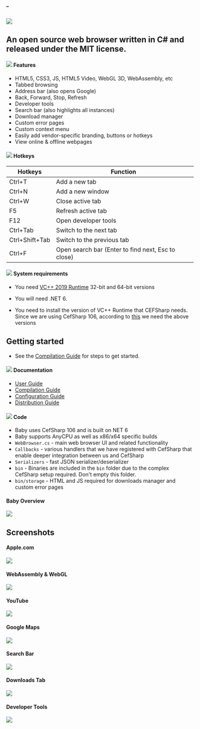 #### _
## ![](https://github.com/is-leeroy-jenkins/Baby/blob/main/Resources/Assets/DemoImages/Baby.png)

## An open source web browser written in C# and released under the MIT license.

#### ![](https://github.com/is-leeroy-jenkins/Baby/blob/main/Properties/baby.png)  Features

- HTML5, CSS3, JS, HTML5 Video, WebGL 3D, WebAssembly, etc
- Tabbed browsing
- Address bar (also opens Google)
- Back, Forward, Stop, Refresh
- Developer tools
- Search bar (also highlights all instances)
- Download manager
- Custom error pages
- Custom context menu
- Easily add vendor-specific branding, buttons or hotkeys
- View online & offline webpages

#### ![](https://github.com/is-leeroy-jenkins/Baby/blob/main/Properties/tools.png)  Hotkeys

Hotkeys | Function
------------ | -------------
Ctrl+T		| Add a new tab
Ctrl+N		| Add a new window
Ctrl+W		| Close active tab
F5			| Refresh active tab
F12			| Open developer tools
Ctrl+Tab	| Switch to the next tab
Ctrl+Shift+Tab	| Switch to the previous tab
Ctrl+F		| Open search bar (Enter to find next, Esc to close)


#### ![](https://github.com/is-leeroy-jenkins/Baby/blob/main/Properties/system_requirements.png)  System requirements

- You need [VC++ 2019 Runtime](https://aka.ms/vs/17/release/vc_redist.x64.exe) 32-bit and 64-bit versions

- You will need .NET 6.

- You need to install the version of VC++ Runtime that CEFSharp needs. Since we are using CefSharp 106, according to [this](https://github.com/cefsharp/CefSharp/#release-branches) we need the above versions


## Getting started

- See the [Compilation Guide](Docs/Compilation.md) for steps to get started.


#### ![](https://github.com/is-leeroy-jenkins/Baby/blob/main/Properties/documentation.png)  Documentation

- [User Guide](Docs/Users.md)
- [Compilation Guide](Docs/Compilation.md)
- [Configuration Guide](Docs/Configuration.md)
- [Distribution Guide](Docs/Distribution.md)


#### ![](https://github.com/is-leeroy-jenkins/Baby/blob/main/Properties/csharp.png)  Code

- Baby uses CefSharp 106 and is built on NET 6
- Baby supports AnyCPU as well as x86/x64 specific builds
- `WebBrowser.cs` - main web browser UI and related functionality
- `Callbacks` - various handlers that we have registered with CefSharp that enable deeper integration between us and CefSharp
- `Serializers` - fast JSON serializer/deserializer
- `bin` - Binaries are included in the `bin` folder due to the complex CefSharp setup required. Don't empty this folder.
- `bin/storage` - HTML and JS required for downloads manager and custom error pages



#### Baby Overview

![](https://github.com/is-leeroy-jenkins/Baby/blob/main/Properties/Overview.gif)

## Screenshots

#### Apple.com

![](https://github.com/is-leeroy-jenkins/Baby/blob/main/Properties/1.png)

#### WebAssembly & WebGL

![](https://github.com/is-leeroy-jenkins/Baby/blob/main/Properties/5.png)

#### YouTube

![](https://github.com/is-leeroy-jenkins/Baby/blob/main/Properties/6.png)

#### Google Maps

![](https://github.com/is-leeroy-jenkins/Baby/blob/main/Properties/2.png)

#### Search Bar

![](https://github.com/is-leeroy-jenkins/Baby/blob/main/Properties/search.png)

#### Downloads Tab

![](https://github.com/is-leeroy-jenkins/Baby/blob/main/Properties/3.png)

#### Developer Tools

![](https://github.com/is-leeroy-jenkins/Baby/blob/main/Properties/4.png)

